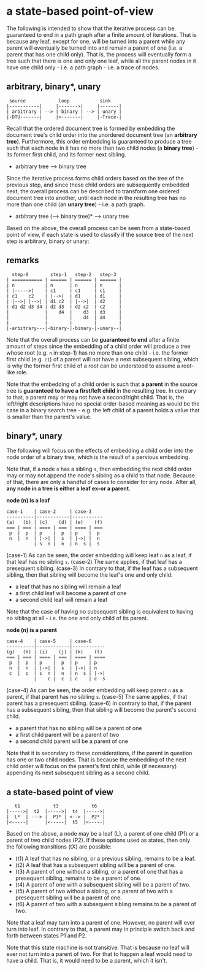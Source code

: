 
<!-- ======================================================================= -->
# a state-based point-of-view

The following is intended to show that the iterative process can be guaranteed
to end in a path graph after a finite amount of iterations. That is because
any leaf, except for one, will be turned into a parent while any parent will
eventually be turned into and remain a parent of one (i.e. a parent that has
one child only). That is, the process will eventually form a tree such that
there is one and only one leaf, while all the parent nodes in it have one
child only - i.e. a path graph - i.e. a trace of nodes.

<!-- ======================================================================= -->
## arbitrary, binary*, unary

```
 source            loop           sink
|-----------|     |------->|     |-------|
| arbitrary | --> | binary | --> | unary |
|-DTU-------|     |<-------|     |-Trace-|
```

Recall that the ordered document tree is formed by embedding the document
tree's child order into the unordered document tree (an **arbitrary tree**).
Furthermore, this order embedding is guaranteed to produce a tree such that
each node in it has no more than two child nodes (a **binary tree**) - its
former first child, and its former next sibling.

* arbitrary tree --> binary tree

Since the iterative process forms child orders based on the tree of the
previous step, and since these child orders are subsequently embedded next,
the overall process can be described to transform one ordered document tree
into another, until each node in the resulting tree has no more than one
child (an **unary tree**) - i.e. a path graph.

* arbitrary tree (--> binary tree)* --> unary tree

Based on the above, the overall process can be seen from a state-based point
of view, if each state is used to classify if the source tree of the next
step is arbitrary, binary or unary:

<!-- ======================================================================= -->
## remarks

```
  step-0        step-1   step-2   step-3
| =========== | ====== | ====== | ====== |
| n           | n      | n      | n      |
| |----->|    | c1     | c1     | c1     |
| c1    c2    | |-->|  | d1     | d1     |
| |-->| |-->| | d1 c2  | |-->|  | d2     |
| d1 d2 d3 d4 | d2 d3  | d2 c2  | c2     |
|             |    d4  |    d3  | d3     |
|             |        |    d4  | d4     |
|             |        |        |        |
|-arbitrary---|-binary-|-binary-|-unary--|
```

Note that the overall process can be **guaranteed to end** after a finite
amount of steps since the embedding of a child order will produce a tree
whose root (e.g. `n` in step-1) has no more than one child - i.e. the former
first child (e.g. `c1`) of a parent will not have a next subsequent sibling,
which is why the former first child of a root can be understood to assume a
root-like role.

Note that the embedding of a child order is such that **a parent** in the
source tree is **guaranteed to have a first/left child** in the resulting
tree. In contrary to that, a parent may or may not have a second/right
child. That is, the left/right descriptions have no special order-based
meaning as would be the case in a binary search tree - e.g. the left child
of a parent holds a value that is smaller than the parent's value.

<!-- ======================================================================= -->
## binary*, unary

The following will focus on the effects of embedding a child order into the
node order of a binary tree, which is the result of a pervious embedding.

Note that, if a node `n` has a sibling `s`, then embedding the next child
order may or may not append the node's sibling as a child to that node.
Because of that, there are only a handful of cases to consider for any
node. After all, **any node in a tree is either a leaf ex-or a parent**.

**node (n) is a leaf**

```
case-1    | case-2     | case-3
----------|------------|-----------
(a)   (b) | (c)    (d) | (e)    (f)
=== | === | ==== | === | ==== | ===
 p  |  p  | p    |  p  | p    |  p
 n  |  n  | |->| |  s  | |->| |  n
          | s  n |  n  | n  s |  s
```

(case-1) As can be seen, the order embedding will keep leaf `n` as a leaf, if
that leaf has no sibling `s`. (case-2) The same applies, if that leaf has a
presequent sibling. (case-3) In contrary to that, if the leaf has a subsequent
sibling, then that sibling will become the leaf's one and only child.

- a leaf that has no sibling will remain a leaf
- a first child leaf will become a parent of one
- a second child leaf will remain a leaf

Note that the case of having no subsequent sibling is equivalent to having
no sibling at all - i.e. the one and only child of its parent.

**node (n) is a parent**

```
case-4    | case-5     | case-6
----------|------------|------------
(g)   (h) | (i)    (j) | (k)    (l)
=== | === | ==== | === | ==== | ====
 p  |  p  | p    |  p  | p    | p
 n  |  n  | |->| |  s  | |->| | n
 c  |  c  | s  n |  n  | n  s | |->|
          |    c |  c  | c    | c  s
```

(case-4) As can be seen, the order embedding will keep parent `n` as a parent,
if that parent has no sibling `s`. (case-5) The same applies, if that parent
has a presequent sbiling. (case-6) In contrary to that, if the parent has a
subsequent sibling, then that sibling will become the parent's second child.

- a parent that has no sibling will be a parent of one
- a first child parent will be a parent of two
- a second child parent will be a parent of one

Note that it is secondary to these considerations, if the parent in question
has one or two child nodes. That is because the embedding of the next child
order will focus on the parent's first child, while (if necessary) appending
its next subsequent sibling as a second child.

<!-- ======================================================================= -->
## a state-based point of view

```
   t1            t3            t6
|----->|  t2  |----->|  t4  |----->|
|  L*  | ---> |  P1* | <--> |  P2* |
|<-----|      |<-----|  t5  |<-----|
```

Based on the above, a node may be a leaf (L), a parent of one child (P1) or
a parent of two child nodes (P2). If these options used as states, then only
the following transitions (tX) are possible:

- (t1) A leaf that has no sibling, or a previous sibling, remains to be a leaf.
- (t2) A leaf that has a subsequent sibling will be a parent of one.
- (t3) A parent of one without a sibling, or a parent of one that has a
  presequent sibling, remains to be a parent of one.
- (t4) A parent of one with a subsequent sibling will be a parent of two.
- (t5) A parent of two without a sibling, or a parent of two with a presequent
  sibling will be a parent of one.
- (t6) A parent of two with a subsequent sibling remains to be a parent of two.

Note that a leaf may turn into a parent of one. However, no parent will ever
turn into leaf. In contrary to that, a parent may in principle switch back and
forth between states P1 and P2.

Note that this state machine is not transitive. That is because no leaf will
ever not turn into a parent of two. For that to happen a leaf would need to
have a child. That is, it would need to be a parent, which it isn't.
